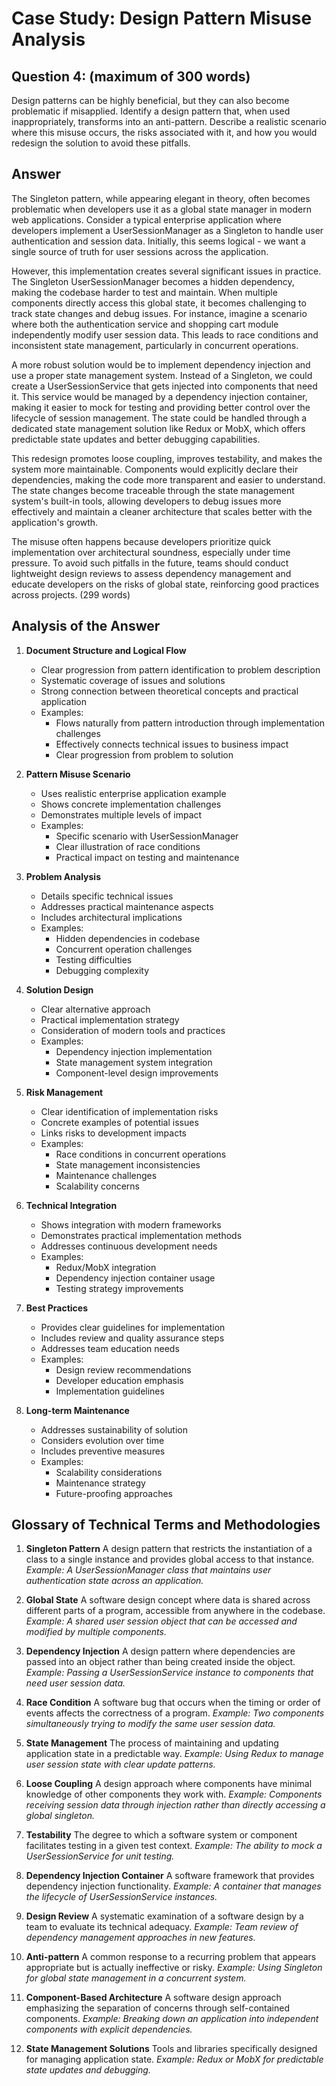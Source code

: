 # Case Study: Design Pattern Misuse Analysis

## Question 4: (maximum of 300 words)

Design patterns can be highly beneficial, but they can also become problematic if misapplied. Identify a design pattern that, when used inappropriately, transforms into an anti-pattern. Describe a realistic scenario where this misuse occurs, the risks associated with it, and how you would redesign the solution to avoid these pitfalls.

## Answer

The Singleton pattern, while appearing elegant in theory, often becomes problematic when developers use it as a global state manager in modern web applications. Consider a typical enterprise application where developers implement a UserSessionManager as a Singleton to handle user authentication and session data. Initially, this seems logical - we want a single source of truth for user sessions across the application.

However, this implementation creates several significant issues in practice. The Singleton UserSessionManager becomes a hidden dependency, making the codebase harder to test and maintain. When multiple components directly access this global state, it becomes challenging to track state changes and debug issues. For instance, imagine a scenario where both the authentication service and shopping cart module independently modify user session data. This leads to race conditions and inconsistent state management, particularly in concurrent operations.

A more robust solution would be to implement dependency injection and use a proper state management system. Instead of a Singleton, we could create a UserSessionService that gets injected into components that need it. This service would be managed by a dependency injection container, making it easier to mock for testing and providing better control over the lifecycle of session management. The state could be handled through a dedicated state management solution like Redux or MobX, which offers predictable state updates and better debugging capabilities.

This redesign promotes loose coupling, improves testability, and makes the system more maintainable. Components would explicitly declare their dependencies, making the code more transparent and easier to understand. The state changes become traceable through the state management system's built-in tools, allowing developers to debug issues more effectively and maintain a cleaner architecture that scales better with the application's growth.

The misuse often happens because developers prioritize quick implementation over architectural soundness, especially under time pressure. To avoid such pitfalls in the future, teams should conduct lightweight design reviews to assess dependency management and educate developers on the risks of global state, reinforcing good practices across projects.
(299 words)

## Analysis of the Answer

1. **Document Structure and Logical Flow**

   - Clear progression from pattern identification to problem description
   - Systematic coverage of issues and solutions
   - Strong connection between theoretical concepts and practical application
   - Examples:
     - Flows naturally from pattern introduction through implementation challenges
     - Effectively connects technical issues to business impact
     - Clear progression from problem to solution

2. **Pattern Misuse Scenario**

   - Uses realistic enterprise application example
   - Shows concrete implementation challenges
   - Demonstrates multiple levels of impact
   - Examples:
     - Specific scenario with UserSessionManager
     - Clear illustration of race conditions
     - Practical impact on testing and maintenance

3. **Problem Analysis**

   - Details specific technical issues
   - Addresses practical maintenance aspects
   - Includes architectural implications
   - Examples:
     - Hidden dependencies in codebase
     - Concurrent operation challenges
     - Testing difficulties
     - Debugging complexity

4. **Solution Design**

   - Clear alternative approach
   - Practical implementation strategy
   - Consideration of modern tools and practices
   - Examples:
     - Dependency injection implementation
     - State management system integration
     - Component-level design improvements

5. **Risk Management**

   - Clear identification of implementation risks
   - Concrete examples of potential issues
   - Links risks to development impacts
   - Examples:
     - Race conditions in concurrent operations
     - State management inconsistencies
     - Maintenance challenges
     - Scalability concerns

6. **Technical Integration**

   - Shows integration with modern frameworks
   - Demonstrates practical implementation methods
   - Addresses continuous development needs
   - Examples:
     - Redux/MobX integration
     - Dependency injection container usage
     - Testing strategy improvements

7. **Best Practices**

   - Provides clear guidelines for implementation
   - Includes review and quality assurance steps
   - Addresses team education needs
   - Examples:
     - Design review recommendations
     - Developer education emphasis
     - Implementation guidelines

8. **Long-term Maintenance**
   - Addresses sustainability of solution
   - Considers evolution over time
   - Includes preventive measures
   - Examples:
     - Scalability considerations
     - Maintenance strategy
     - Future-proofing approaches

## Glossary of Technical Terms and Methodologies

1. **Singleton Pattern**
   A design pattern that restricts the instantiation of a class to a single instance and provides global access to that instance.
   _Example: A UserSessionManager class that maintains user authentication state across an application._

2. **Global State**
   A software design concept where data is shared across different parts of a program, accessible from anywhere in the codebase.
   _Example: A shared user session object that can be accessed and modified by multiple components._

3. **Dependency Injection**
   A design pattern where dependencies are passed into an object rather than being created inside the object.
   _Example: Passing a UserSessionService instance to components that need user session data._

4. **Race Condition**
   A software bug that occurs when the timing or order of events affects the correctness of a program.
   _Example: Two components simultaneously trying to modify the same user session data._

5. **State Management**
   The process of maintaining and updating application state in a predictable way.
   _Example: Using Redux to manage user session state with clear update patterns._

6. **Loose Coupling**
   A design approach where components have minimal knowledge of other components they work with.
   _Example: Components receiving session data through injection rather than directly accessing a global singleton._

7. **Testability**
   The degree to which a software system or component facilitates testing in a given test context.
   _Example: The ability to mock a UserSessionService for unit testing._

8. **Dependency Injection Container**
   A software framework that provides dependency injection functionality.
   _Example: A container that manages the lifecycle of UserSessionService instances._

9. **Design Review**
   A systematic examination of a software design by a team to evaluate its technical adequacy.
   _Example: Team review of dependency management approaches in new features._

10. **Anti-pattern**
    A common response to a recurring problem that appears appropriate but is actually ineffective or risky.
    _Example: Using Singleton for global state management in a concurrent system._

11. **Component-Based Architecture**
    A software design approach emphasizing the separation of concerns through self-contained components.
    _Example: Breaking down an application into independent components with explicit dependencies._

12. **State Management Solutions**
    Tools and libraries specifically designed for managing application state.
    _Example: Redux or MobX for predictable state updates and debugging._
